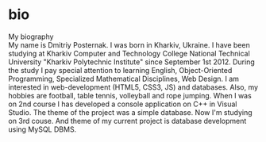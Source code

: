 # bio
My biography<br>
My name is Dmitriy Posternak. I was born in Kharkiv, Ukraine.
I have been studying at Kharkiv Computer and Technology College National Technical University "Kharkiv Polytechnic Institute" 
since September 1st 2012. During the study I pay special attention to learning English, Object-Oriented Programming, Specialized
Mathematical Disciplines, Web Design. 
I am interested in web-development (HTML5, CSS3, JS) and databases. Also, my hobbies are football, table tennis, volleyball and rope jumping.
When I was on 2nd course I has developed a console application on C++ in Visual Studio. The theme of the project was a simple database.
Now I'm  studying on 3rd couse. And theme of my current project is database development using MySQL DBMS.
